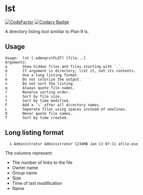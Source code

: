 # lst

[![CodeFactor](https://www.codefactor.io/repository/github/jamo42/lst/badge)](https://www.codefactor.io/repository/github/jamo42/lst)
[![Codacy Badge](https://api.codacy.com/project/badge/Grade/78dbf191dfa54757a887badcc010cc01)](https://www.codacy.com/manual/JaMo42/lst?utm_source=github.com&amp;utm_medium=referral&amp;utm_content=JaMo42/lst&amp;utm_campaign=Badge_Grade)

A directory listing tool similiar to Plan 9 ls.

## Usage

```
Usage:  lst [-admnqrstFLQT] [file...]
Arguments:
a       Show hidden files and files starting with `.`.
d       If argument is directory, list it, not its contents.
l       Use a long listing format.
m       Do not colorize the output.
n       Do not sort the listing.
q       Always quote file names.
r       Reverse sorting order.
s       Sort by file size.
t       Sort by time modified.
F       Add a `\` after all directory names.
L       Seperate files using spaces instead of newlines.
Q       Never quote file names.
T       Sort by time created.
```

## Long listing format

```
  1 Administrator Administrator 1234MB Jan 13 07:11 afile.exe
```

The columns represent:

- The number of links to the file
- Owner name
- Group name
- Size
- Time of last modification
- Name
